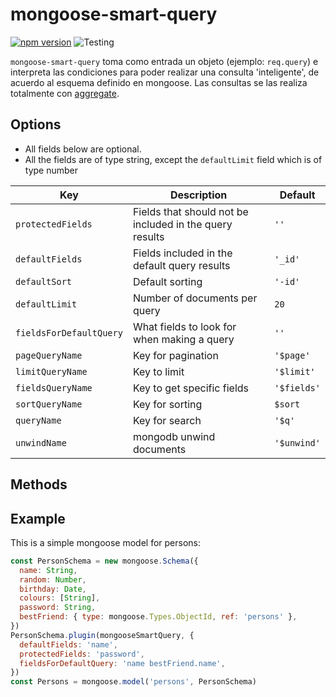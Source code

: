 # mongoose-smart-query

[![npm version](https://badge.fury.io/js/mongoose-smart-query.svg)](https://badge.fury.io/js/mongoose-smart-query)
![Testing](https://github.com/mgyugcha/mongoose-smart-query/workflows/Testing/badge.svg?branch=master)

`mongoose-smart-query` toma como entrada un objeto (ejemplo: `req.query`) e
interpreta las condiciones para poder realizar una consulta 'inteligente', de
acuerdo al esquema definido en mongoose. Las consultas se las realiza totalmente
con [aggregate](https://docs.mongodb.com/manual/aggregation).

## Options
- All fields below are optional.
- All the fields are of type string, except the `defaultLimit` field which is of
  type number

Key | Description | Default
---|---|---
`protectedFields`| Fields that should not be included in the query results | `''`
`defaultFields` | Fields included in the default query results | `'_id'`
`defaultSort` | Default sorting | `'-id'`
`defaultLimit` | Number of documents per query | `20`
`fieldsForDefaultQuery` | What fields to look for when making a query | `''`
`pageQueryName` | Key for pagination | `'$page'`
`limitQueryName` | Key to limit | `'$limit'`
`fieldsQueryName` | Key to get specific fields | `'$fields'`
`sortQueryName` | Key for sorting | `$sort`
`queryName` | Key for search | `'$q'`
`unwindName` | mongodb unwind documents | `'$unwind'`

## Methods

## Example

This is a simple mongoose model for persons:

```js
const PersonSchema = new mongoose.Schema({
  name: String,
  random: Number,
  birthday: Date,
  colours: [String],
  password: String,
  bestFriend: { type: mongoose.Types.ObjectId, ref: 'persons' },
})
PersonSchema.plugin(mongooseSmartQuery, {
  defaultFields: 'name',
  protectedFields: 'password',
  fieldsForDefaultQuery: 'name bestFriend.name',
})
const Persons = mongoose.model('persons', PersonSchema)
```
